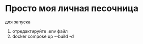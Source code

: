 # Просто моя личная песочница

для запуска

1. отредактируйте .env файл
2. docker compose up --build -d